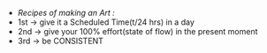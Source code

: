 - *Recipes of making an Art :*
- 1st -> give it a Scheduled Time(t/24 hrs) in a day
- 2nd -> give your 100% effort(state of flow) in the present moment 
- 3rd -> be CONSISTENT


<!---
aman1sr/aman1sr is a ✨ special ✨ repository because its `README.md` (this file) appears on your GitHub profile.
You can click the Preview link to take a look at your changes.
--->
